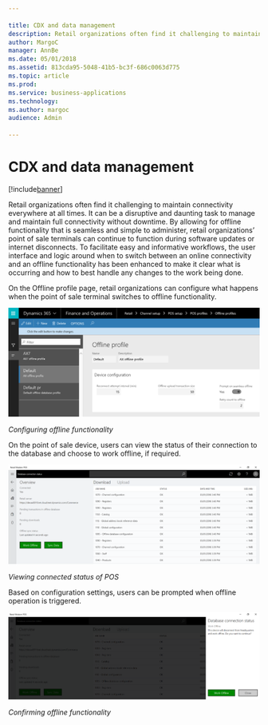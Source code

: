 ```yaml
---

title: CDX and data management
description: Retail organizations often find it challenging to maintain connectivity everywhere at all times.
author: MargoC
manager: AnnBe
ms.date: 05/01/2018
ms.assetid: 813cda95-5048-41b5-bc3f-686c0063d775
ms.topic: article
ms.prod: 
ms.service: business-applications
ms.technology: 
ms.author: margoc
audience: Admin

---
```

#  CDX and data management




[!include[banner](../../../includes/banner.md)]

Retail organizations often find it challenging to maintain connectivity
everywhere at all times. It can be a disruptive and daunting task to manage and
maintain full connectivity without downtime. By allowing for offline
functionality that is seamless and simple to administer, retail organizations’
point of sale terminals can continue to function during software updates or
internet disconnects. To facilitate easy and informative workflows, the user
interface and logic around when to switch between an online connectivity and an
offline functionality has been enhanced to make it clear what is occurring and
how to best handle any changes to the work being done.

On the Offline profile page, retail organizations can configure what happens
when the point of sale terminal switches to offline functionality.

![A screenshot of configuring offline functionality](media/cdx-data-management-1.png "A screenshot of configuring offline functionality")
<!-- Retail_CDX_A.png -->


*Configuring offline functionality*

On the point of sale device, users can view the status of their connection to
the database and choose to work offline, if required.

![A screenshot showing the connection status of point of sale](media/cdx-data-management-2.png "A screenshot showing the connection status of point of sale")
<!-- Retail_CDX_B.png -->


*Viewing connected status of POS*

Based on configuration settings, users can be prompted when offline operation is
triggered.

![A screenshot showing a Retail point of sale system displaying the database connection status and the option to work offline](media/cdx-data-management-3.png "A screenshot showing a Retail point of sale system displaying the database connection status and the option to work offline")
<!-- Retail_CDX_C.png -->


*Confirming offline functionality*
